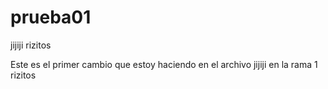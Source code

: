 # prueba01
jijiji rizitos



Este es el primer cambio que estoy haciendo en el archivo jijiji en la rama 1 rizitos
